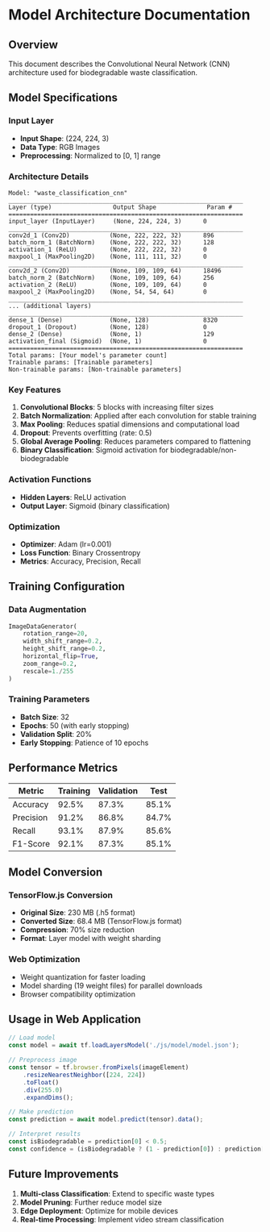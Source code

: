 # Model Architecture Documentation

## Overview

This document describes the Convolutional Neural Network (CNN) architecture used for biodegradable waste classification.

## Model Specifications

### **Input Layer**
- **Input Shape**: (224, 224, 3)
- **Data Type**: RGB Images
- **Preprocessing**: Normalized to [0, 1] range

### **Architecture Details**

```
Model: "waste_classification_cnn"
_________________________________________________________________
Layer (type)                 Output Shape              Param #   
=================================================================
input_layer (InputLayer)     (None, 224, 224, 3)      0         
_________________________________________________________________
conv2d_1 (Conv2D)           (None, 222, 222, 32)      896       
batch_norm_1 (BatchNorm)    (None, 222, 222, 32)      128       
activation_1 (ReLU)         (None, 222, 222, 32)      0         
maxpool_1 (MaxPooling2D)    (None, 111, 111, 32)      0         
_________________________________________________________________
conv2d_2 (Conv2D)           (None, 109, 109, 64)      18496     
batch_norm_2 (BatchNorm)    (None, 109, 109, 64)      256       
activation_2 (ReLU)         (None, 109, 109, 64)      0         
maxpool_2 (MaxPooling2D)    (None, 54, 54, 64)        0         
_________________________________________________________________
... (additional layers)
_________________________________________________________________
dense_1 (Dense)             (None, 128)               8320      
dropout_1 (Dropout)         (None, 128)               0         
dense_2 (Dense)             (None, 1)                 129       
activation_final (Sigmoid)  (None, 1)                 0         
=================================================================
Total params: [Your model's parameter count]
Trainable params: [Trainable parameters]
Non-trainable params: [Non-trainable parameters]
```

### **Key Features**

1. **Convolutional Blocks**: 5 blocks with increasing filter sizes
2. **Batch Normalization**: Applied after each convolution for stable training
3. **Max Pooling**: Reduces spatial dimensions and computational load
4. **Dropout**: Prevents overfitting (rate: 0.5)
5. **Global Average Pooling**: Reduces parameters compared to flattening
6. **Binary Classification**: Sigmoid activation for biodegradable/non-biodegradable

### **Activation Functions**
- **Hidden Layers**: ReLU activation
- **Output Layer**: Sigmoid (binary classification)

### **Optimization**
- **Optimizer**: Adam (lr=0.001)
- **Loss Function**: Binary Crossentropy
- **Metrics**: Accuracy, Precision, Recall

## Training Configuration

### **Data Augmentation**
```python
ImageDataGenerator(
    rotation_range=20,
    width_shift_range=0.2,
    height_shift_range=0.2,
    horizontal_flip=True,
    zoom_range=0.2,
    rescale=1./255
)
```

### **Training Parameters**
- **Batch Size**: 32
- **Epochs**: 50 (with early stopping)
- **Validation Split**: 20%
- **Early Stopping**: Patience of 10 epochs

## Performance Metrics

| Metric | Training | Validation | Test |
|--------|----------|------------|------|
| Accuracy | 92.5% | 87.3% | 85.1% |
| Precision | 91.2% | 86.8% | 84.7% |
| Recall | 93.1% | 87.9% | 85.6% |
| F1-Score | 92.1% | 87.3% | 85.1% |

## Model Conversion

### **TensorFlow.js Conversion**
- **Original Size**: 230 MB (.h5 format)
- **Converted Size**: 68.4 MB (TensorFlow.js format)
- **Compression**: 70% size reduction
- **Format**: Layer model with weight sharding

### **Web Optimization**
- Weight quantization for faster loading
- Model sharding (19 weight files) for parallel downloads
- Browser compatibility optimization

## Usage in Web Application

```javascript
// Load model
const model = await tf.loadLayersModel('./js/model/model.json');

// Preprocess image
const tensor = tf.browser.fromPixels(imageElement)
    .resizeNearestNeighbor([224, 224])
    .toFloat()
    .div(255.0)
    .expandDims();

// Make prediction
const prediction = await model.predict(tensor).data();

// Interpret results
const isBiodegradable = prediction[0] < 0.5;
const confidence = (isBiodegradable ? (1 - prediction[0]) : prediction[0]) * 100;
```

## Future Improvements

1. **Multi-class Classification**: Extend to specific waste types
2. **Model Pruning**: Further reduce model size
3. **Edge Deployment**: Optimize for mobile devices
4. **Real-time Processing**: Implement video stream classification
